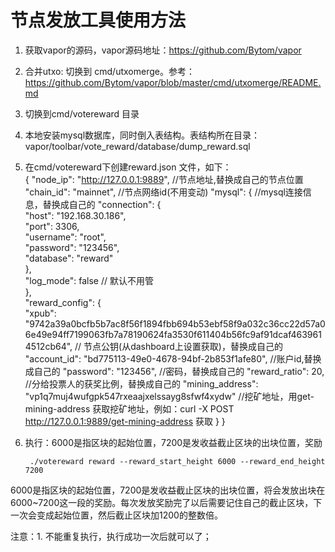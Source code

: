 # 节点发放工具使用方法


1. 获取vapor的源码，vapor源码地址：<https://github.com/Bytom/vapor>
 
2. 合并utxo: 切换到 cmd/utxomerge。参考：<https://github.com/Bytom/vapor/blob/master/cmd/utxomerge/README.md>

3. 切换到cmd/votereward 目录

4. 本地安装mysql数据库，同时倒入表结构。表结构所在目录：vapor/toolbar/vote_reward/database/dump_reward.sql

5. 在cmd/votereward下创建reward.json 文件，如下：    
       {
         "node_ip": "http://127.0.0.1:9889", //节点地址,替换成自己的节点位置 
         "chain_id": "mainnet",    //节点网络id(不用变动) 
         "mysql": { //mysql连接信息，替换成自己的
         "connection": {    
            "host": "192.168.30.186",      
            "port": 3306,    
            "username": "root",    
            "password": "123456",   
            "database": "reward"    
        },  
       "log_mode": false  // 默认不用管   
        },  
       "reward_config": {  
       "xpub": "9742a39a0bcfb5b7ac8f56f1894fbb694b53ebf58f9a032c36cc22d57a06e49e94ff7199063fb7a78190624fa3530f611404b56fc9af91dcaf4639614512cb64",  //   节点公钥(从dashboard上设置获取)，替换成自己的     
       "account_id": "bd775113-49e0-4678-94bf-2b853f1afe80", //账户id,替换成自己的
       "password": "123456",  //密码，替换成自己的
       "reward_ratio": 20,   //分给投票人的获奖比例，替换成自己的
       "mining_address": "vp1q7muj4wufgpk547rxeaajxelssayg8sfwf4xydw"    //挖矿地址，用get-mining-address 获取挖矿地址，例如：curl -X POST http://127.0.0.1:9889/get-mining-address 获取 
       }
       } 
    
5. 执行：6000是指区块的起始位置，7200是发收益截止区块的出块位置，奖励

        ./votereward reward --reward_start_height 6000 --reward_end_height 7200
        
        
6000是指区块的起始位置，7200是发收益截止区块的出块位置，将会发放出块在6000~7200这一段的奖励。每次发放奖励完了以后需要记住自己的截止区块，下一次会变成起始位置，然后截止区块加1200的整数倍。
  
  
  注意：1. 不能重复执行，执行成功一次后就可以了；






